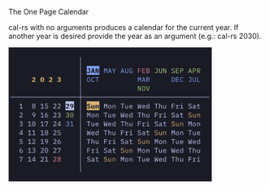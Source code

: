 The One Page Calendar

cal-rs with no arguments produces a calendar for the current year. If another year is desired provide the year as an argument (e.g.: cal-rs 2030).

<img src="img/Screenshot.png" width="400">
